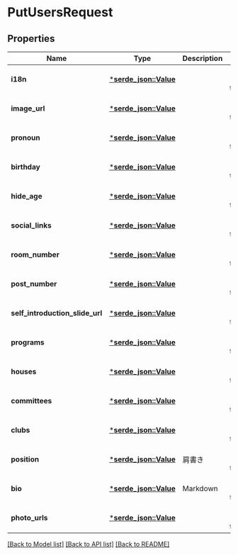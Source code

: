 # PutUsersRequest

## Properties
Name | Type | Description | Notes
------------ | ------------- | ------------- | -------------
**i18n** | [***serde_json::Value**](.md) |  | [optional] [default to None]
**image_url** | [***serde_json::Value**](.md) |  | [optional] [default to None]
**pronoun** | [***serde_json::Value**](AnyType.md) |  | [optional] [default to None]
**birthday** | [***serde_json::Value**](.md) |  | [optional] [default to None]
**hide_age** | [***serde_json::Value**](.md) |  | [optional] [default to None]
**social_links** | [***serde_json::Value**](.md) |  | [optional] [default to None]
**room_number** | [***serde_json::Value**](.md) |  | [optional] [default to None]
**post_number** | [***serde_json::Value**](.md) |  | [optional] [default to None]
**self_introduction_slide_url** | [***serde_json::Value**](.md) |  | [optional] [default to None]
**programs** | [***serde_json::Value**](.md) |  | [optional] [default to None]
**houses** | [***serde_json::Value**](.md) |  | [optional] [default to None]
**committees** | [***serde_json::Value**](.md) |  | [optional] [default to None]
**clubs** | [***serde_json::Value**](.md) |  | [optional] [default to None]
**position** | [***serde_json::Value**](.md) | 肩書き | [optional] [default to None]
**bio** | [***serde_json::Value**](.md) | Markdown | [optional] [default to None]
**photo_urls** | [***serde_json::Value**](.md) |  | [optional] [default to None]

[[Back to Model list]](../README.md#documentation-for-models) [[Back to API list]](../README.md#documentation-for-api-endpoints) [[Back to README]](../README.md)


